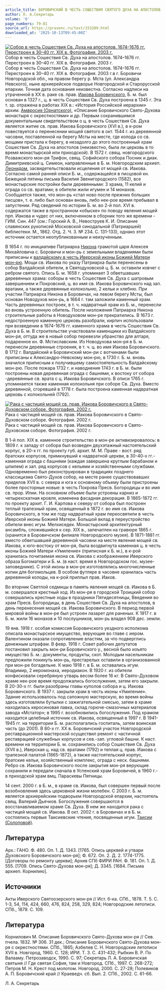 ```yaml
---
article_title: БОРОВИЧСКИЙ В ЧЕСТЬ СОШЕСТВИЯ СВЯТОГО ДУХА НА АПОСТОЛОВ МУЖСКОЙ МОНАСТЫРЬ
author: Л. А.Секретарь
volume: '6'
page_numbers: 79-81
source_url: https://pravenc.ru/text/153209.html
downloaded_at: '2025-10-13T09:45:00Z'
---
```


[![Собор в честь Сошествия Св. Духа на апостолов. 1674–1676 гг. Перестроен в 30–40 гг. XIX в. Фотография. 2003 г.](https://pravenc.ru/data/421/461/1234/i200.jpg "Кликните для увеличения картинки")](https://pravenc.ru/data/421/461/1234/i400.jpg)Собор в честь Сошествия Св. Духа на апостолов. 1674–1676 гг. Перестроен в 30–40 гг. XIX в. Фотография. 2003 г.  
Собор в честь Сошествия Св. Духа на апостолов. 1674–1676 гг. Перестроен в 30–40 гг. XIX в. Фотография. 2003 г.в г. Боровичи Новгородской обл., на правом берегу р. Мста (ул. Александра Невского), ныне архиерейское подворье Новгородской и Старорусской епархии. Точная дата основания неизвестна. Согласно надписи на утраченной в XX в. раке св. прав. [Иакова Боровичского](<https://pravenc.ru/text/Иакова Боровичского.html>), Б. м. был основан в 1327 г., ц. в честь Сошествия Св. Духа построена в 1345 г. Эта т. зр. отражена в работах XIX в.: «История Российской иерархии» архим. [Амвросия (Орнатского)](https://pravenc.ru/text/Амвросий.html), «Описание Боровичского Свято-Духова монастыря с окрестностями» и др. Первым сохранившимся документальным свидетельством о ц. в честь Сошествия Св. Духа является житие св. прав. Иакова Боровичского (XVI в.), в к-ром повествуется о перенесении мощей святого в окт. 1544 г. из деревянной часовни, поставленной на берегу Мсты на месте, где колода со св. мощами пристала к берегу, в незадолго до этого построенный храм Сошествия Св. Духа на апостолов (неизвестно, была ли церковь в то время монастырской или приходской). В 1572 г. свящ. новгородского Розважского мон-ря Трифон, свящ. Софийского собора Посник и диак. Димитриевской ц. Симеон, направленные в Б. м. Новгородским архиеп. [Леонидом](https://pravenc.ru/text/Леонид.html), засвидетельствовали исцеления от мощей св. Иакова. Согласно самой ранней описи Б. м., содержащейся в писцовой кн. Бежецкой пятины письма Василия Звенигородского (1582), все монастырские постройки были деревянными: 3 храма, 11 келий и ограда со св. вратами; в обители жили игумен и 14 монахов. Сообщается также, что мон-рь «стал ново после прежних больших писцов», т. е. либо был основан вновь, либо нек-рое время пребывал в запустении. Ряд сведений по истории Б. м. во 2-й пол. XVI в. содержатся также в пространном «обыске» по поводу явления мощей прп. Иакова и чудес от них, включенном в сборник того же времени - ГИМ. Син. 447 (см.: Горский А. В., Невоструев К. И. Описание славянских рукописей Московской синодальной (Патриаршей) библиотеки. М., 1862. Отд. 2. Ч. 3. № 234. С. 131-133), однако этот источник остается неопубликованным и неизученным.

В 1654 г. по инициативе Патриарха [Никона](https://pravenc.ru/text/Никон.html) грамотой царя Алексея Михайловича с. Боровичи и мон-рь с земельными владениями были приписаны к [валдайскому в честь Иверской иконы Божией Матери мон-рю](<https://pravenc.ru/text/x2a ВАЛДАЙСКИЙ СВЯТООЗЕРСКИЙ В ЧЕСТЬ ИВЕРСКОЙ ИКОНЫ БОЖИЕЙ МАТЕРИ МУЖСКОЙ МОНАСТЫРЬ.html>). Мощи св. Иакова по указу Патриарха были перенесены в собор Валдайской обители, в Святодуховской ц. Б. м. оставили ковчег с ребром святого. Опись Б. м. 1658 г. упоминает 3 обветшавших деревянных храма: cоборы в честь Сошествия Св. Духа с шатровым завершением и Покровский, ц. во имя св. Иакова Боровичского над зап. вратами, а также деревянные колокольню, 2 кельи и хлебню. При участии Патриарха Никона в Боровичах, на левом берегу Мсты, был основан Новодухов мон-рь, в 1664 г. там заложили каменный храм. Часть деревянных построек, в т. ч. надвратный храм из Б. м., перенесли во вновь устроенную обитель. После низложения Патриарха Никона строительные работы в Новодуховом мон-ре прекратились. В 1673 г. недостроенную каменную церковь разобрали, кирпич использовали при возведении в 1674-1676 гг. каменного храма в честь Сошествия Св. Духа в Б. м. В строительстве участвовали каменщики из Валдайского мон-ря, оттуда же в новый собор перевезли убранство для алтаря, подаренное кн. Ф. Мстиславским. Из Новодухова мон-ря в Б. м. перенесли деревянные строения, в т. ч. ц. во имя Иакова Боровичского. В 1712 г. Валдайский и Боровичский мон-ри с вотчинами были приписаны к Александро-Невскому мон-рю, в 1730 г. Б. м. вновь значился приписным к получившему самостоятельность Валдайскому мон-рю. После пожара 1732 г. и наводнения 1743 г. в Б. м. были построены новая деревянная ограда с башнями, к востоку от собора -деревянные св. врата с ц. Иакова Боровичского. В описи 1765 г. упоминается также каменная колокольня при соборе Св. Духа. Вместо деревянной, сгоревшей в 1778 г. была построена каменная надвратная церковь с колокольней (1792).

[![Рака с частицей мощей св. прав. Иакова Боровичского в Свято-Духовском соборе. Фотография. 2002 г.](https://pravenc.ru/data/420/461/1234/i200.jpg "Кликните для увеличения картинки")](https://pravenc.ru/data/420/461/1234/i400.jpg)Рака с частицей мощей св. прав. Иакова Боровичского в Свято-Духовском соборе. Фотография. 2002 г.  
Рака с частицей мощей св. прав. Иакова Боровичского в Свято-Духовском соборе. Фотография. 2002 г.

В 1-й пол. XIX в. каменное строительство в мон-ре активизировалось: в 1809 г. к западу от собора был возведен двухэтажный настоятельский корпус, в 20-х гг. по проекту губ. архит. М. М. Праве - вост. ряд братских корпусов, примкнувший к надвратной церкви, в 30-40-х гг.- каменная ограда с башнями (каждая завершена круглым барабаном и шпилем) и зап. ряд корпусов с кельями и хозяйственными службами. Одновременно был реконструирован в традициях позднего классицизма Свято-Духов собор, на месте ранее существовавших приделов XVII в. с севера и юга к основному объему были пристроены более просторные новые: в честь Покрова Пресв. Богородицы и во имя св. прор. Илии. На основном объеме были устроены карниз и четырехскатная кровля, изменена фасадная декорация. В 1865-1872 гг. по проекту архит. Г. И. Карпова к северу от собора был построен теплый трапезный храм, освященный в 1872 г. во имя св. Иакова Боровичского, в том же году надвратный храм переосвятили в честь Иверской иконы Божией Матери. Большой вклад в переустройство обители внес игум. Мелхиседек. Монастырский архитектурный ансамбль, сложившийся к сер. XIX в., запечатлен на гравюре 1865 г. (хранится в Боровичском филиале Новгородского музея). В 1871-1881 гг. вместо обветшавшей деревянной часовни на месте явления мощей св. Иакова, к юго-востоку от мон-ря, была воздвигнута каменная ц. в честь иконы Божией Матери «Умиление» (приписная к Б. м.), в к-рой хранилась почитаемая икона св. Иакова с изображением Иверского образа Богоматери и Б. м. (в наст. время в Новгородском гос. музее-заповеднике). С этой иконы в мон-ре изготовлялись многочисленные копии для богомольцев. В особом футляре в часовне хранилась часть деревянной колоды, на к-рой приплыл прав. Иаков.

Во вторник Светлой седмицы в память явления мощей св. Иакова в Б. м. совершался крестный ход. Из мон-ря в городской Троицкий собор совершались крестные ходы в праздники Пятидесятницы, Введения во храм Пресв. Богородицы, в день Сошествия Св. Духа на апостолов, в день перенесения мощей св. Иакова Боровичского. В период первой мировой войны в мон-ре был устроен лазарет для раненых. К 1917 г. в Б. м. жили 16 монахов и 10 послушников, мон-рь владел 908 дес. земли.

19 янв. 1918 г. особая комиссия Боровичского уездного исполкома описала монастырское имущество, верующие во главе с иером. Валентином оказали сопротивление властям, за что подверглись денежным штрафам. В февр. 1918 г. Совет рабочих депутатов постановил закрыть мон-ри Боровичского у., весной было изъято имущество Б. м.: документы, продукты, скот. Молодым насельникам предложили покинуть мон-рь, престарелых оставили в организованной при мон-ре богадельне. К маю 1918 г. в Б. м. оставались игум. Владимир, 2 иеромонаха, иеродиакон. В 1920 г. из обители конфисковали серебряную утварь весом более 16 кг. В Свято-Духовом храме нек-рое время продолжались богослужения, затем его закрыли. В 20-30-х гг. были разобраны главы куполов собора и ц. Иакова Боровичского. В 1937 г. закрыли храм в честь иконы «Умиление». Здание использовалось под сапожную мастерскую, во время войны здесь изготовляли бутылки с зажигательной смесью, затем в храме находилась керосиновая лавка, склад горюче-смазочных материалов завода «Мстатор»; в 1995 г. возобновились богослужения. Под храмом находится целебный источник св. Иакова, освященный в 1997 г. В 1941-1945 гг. на территории Б. м. располагались госпиталь, затем воинская часть (до 2001). В 80-х гг. XX в. Боровичский участок Новгородской реставрационной мастерской осуществил ремонт с частичной реставрацией служебных корпусов и сев.-зап. угловой башни. К наст. времени на территории Б. м. сохранились собор Сошествия Св. Духа (XVII в.), Иверская ц. над св. вратами (1792) и теплая ц. прав. Иакова с трапезной палатой (1865-1872), а также настоятельский корпус, братские кельи, хозяйственный комплекс, ограда с неск. башнями. Ребро св. Иакова Боровичского после закрытия мон-ря верующие сохранили и передали сначала в Успенский храм Боровичей, в 1960 г.- в приходской храм вмц. Параскевы Пятницы.

14 сент. 2000 г. в Б. м., в храме св. Иакова, был совершен первый после возобновления здесь церковной жизни молебен. С 2003 г. Б. м. является архиерейским подворьем Новгородской епархии, настоятель свящ. Валерий Дьячков. Богослужения совершаются в восстанавливаемом храме Св. Духа. В нем же находится рака с частицей мощей св. Иакова. В окт. 2002 г. в Боровичах и в Б. м. состоялись первые Таисиевские чтения, посвященные игум. [Таисии (Солоповой)](<https://pravenc.ru/text/Таисии (Солоповой).html>).

## Литература

Арх.: ГАНО. Ф. 480. Оп. 1. Д. 1343. [1765. Опись церквей и утвари Духовского Боровичского мон-ря]; Ф. 672. Оп. 2. Д. 2. 1774-1775. [Договоры по ремонту церкви]; Архив СПб ФИРИ РАН. Ф. 181. Оп. 1. Д. 555. [1709. Опись Свято-Духова мон-ря]; Д. 3345. [1684. Письма архиеп. Корнилию].

## Источники

Акты Иверского Святоозерского мон-ря // Ист. б-ка. СПб., 1878. Т. 5. С. 1-3, 54, 114, 424, 660, 476, 824, 258, 329, 824; Новгородские летописи. СПб., 1879. С. 109.

## Литература

Корнилович М. Описание Боровичского Свято-Духова мон-ря // Сев. пчела. 1832. № 306. 31 дек.; Описание Боровичского Свято-Духова мон-ря с окрестностями. СПб., 1865; Азбелев С. Н. Новгородские летописи XVII в. Новгород, 1960. С. 128; ИРИ. Т. 3. С. 431-432; Рыбкин В. Р. По Валааму. Петрозаводск, 1990. С. 97; Секретарь Л. А. Боровичская святыня // Где святая София, там и Новгород. СПб., 1997. С. 268-272; Петров М. Н. Крест под молотом. Новгород, 2000. С. 27-28; Полевиков А. П. Боровичский край // Краеведч. сб. Вып. 2. СПб., 2002. С. 61-66.

Л. А.  Секретарь
